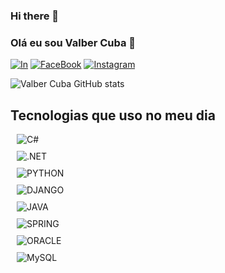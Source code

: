 ### Hi there 👋

### Olá eu sou Valber Cuba 🚀

[![In](https://img.shields.io/badge/LinkedIn-0077B5?style=for-the-badge&logo=linkedin&logoColor=white)](https://www.linkedin.com/in/valber-cuba-ba88a1284/?originalSubdomain=br)
[![FaceBook](https://img.shields.io/badge/Facebook-1877F2?style=for-the-badge&logo=facebook&logoColor=white)](https://www.facebook.com/ValberLuiis)
[![Instagram](https://img.shields.io/badge/Instagram-E4405F?style=for-the-badge&logo=instagram&logoColor=white)](https://www.instagram.com/valberluiis/)

![Valber Cuba GitHub stats](https://github-readme-stats.vercel.app/api?username=Valbercuba13&show_icons=true&theme=dracula)

## Tecnologias que uso no meu dia

<p align="center">
  <div style="display: inline_block; margin: 10px;">
    <img align="center" alt="C#" src="https://img.shields.io/badge/C%23-239120?style=for-the-badge&logo=c-sharp&logoColor=white" />
  </div>
  <div style="display: inline_block; margin: 10px;">
    <img align="center" alt=".NET" src="https://img.shields.io/badge/.NET-5C2D91?style=for-the-badge&logo=.net&logoColor=white" />
  </div>

   <div style="display: inline_block; margin: 10px;">
    <img align="center" alt="PYTHON" src="https://img.shields.io/badge/Python-3776AB?style=for-the-badge&logo=python&logoColor=white" />
  </div>

  <div style="display: inline_block; margin: 10px;">
    <img align="center" alt="DJANGO" src="https://img.shields.io/badge/Django-092E20?style=for-the-badge&logo=django&logoColor=white" />
  </div>

  <div style="display: inline_block; margin: 10px;">
    <img align="center" alt="JAVA" src="https://img.shields.io/badge/Java-ED8B00?style=for-the-badge&logo=openjdk&logoColor=white" />
  </div>

  <div style="display: inline_block; margin: 10px;">
    <img align="center" alt="SPRING" src="https://img.shields.io/badge/Spring-6DB33F?style=for-the-badge&logo=spring&logoColor=white" />
  </div>

  

  
  <div style="display: inline_block; margin: 10px;">
    <img align="center" alt="ORACLE" src="https://img.shields.io/badge/Oracle-F80000?style=for-the-badge&logo=oracle&logoColor=black" />
  </div>

  <div style="display: inline_block; margin: 10px;">
    <img align="center" alt="MySQL" src="https://img.shields.io/badge/MySQL-005C84?style=for-the-badge&logo=mysql&logoColor=white" />
  </div>
  
  
</p>
